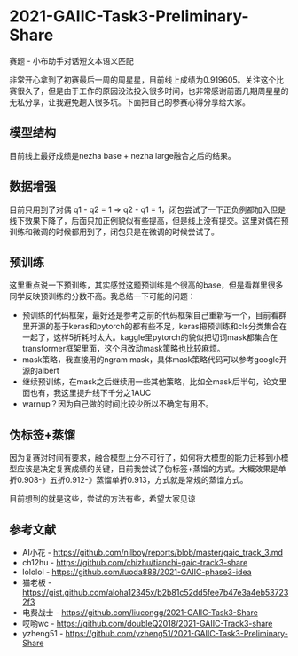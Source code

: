 # 2021-GAIIC-Task3-Preliminary-Share

赛题 - 小布助手对话短文本语义匹配

非常开心拿到了初赛最后一周的周星星，目前线上成绩为0.919605。关注这个比赛很久了，但是由于工作的原因没法投入很多时间，也非常感谢前面几期周星星的无私分享，让我避免趟入很多坑。下面把自己的参赛心得分享给大家。

## 模型结构
目前线上最好成绩是nezha base + nezha large融合之后的结果。

## 数据增强
目前只用到了对偶 q1 - q2 = 1 => q2 - q1 = 1，闭包尝试了一下正负例都加入但是线下效果下降了，后面只加正例貌似有些提高，但是线上没有提交。这里对偶在预训练和微调的时候都用到了，闭包只是在微调的时候尝试了。

## 预训练
这里重点说一下预训练，其实感觉这题预训练是个很高的base，但是看群里很多同学反映预训练的分数不高。我总结一下可能的问题：
- 预训练的代码框架，最好还是参考之前的代码框架自己重新写一个，目前看群里开源的基于keras和pytorch的都有些不足，keras把预训练和cls分类集合在一起了，这样5折耗时太大。kaggle里pytorch的貌似把切词mask都集合在transformer框架里面，这个月改动mask策略也比较麻烦。
- mask策略，我直接用的ngram mask，具体mask策略代码可以参考google开源的albert
- 继续预训练，在mask之后继续用一些其他策略，比如全mask后半句，论文里面也有，我这里提升线下千分之1AUC
- warnup？因为自己做的时间比较少所以不确定有用不。

## 伪标签+蒸馏
因为复赛对时间有要求，融合模型上分不可行了，如何将大模型的能力迁移到小模型应该是决定复赛成绩的关键，目前我尝试了伪标签+蒸馏的方式。大概效果是单折0.908-》五折0.912-》蒸馏单折0.913，方式就是常规的蒸馏方式。

目前想到的就是这些，尝试的方法有些，希望大家见谅

## 参考文献
- AI小花 - https://github.com/nilboy/reports/blob/master/gaic_track_3.md
- ch12hu - https://github.com/chizhu/tianchi-gaic-track3-share
- lololol - https://github.com/luoda888/2021-GAIIC-phase3-idea
- 猫老板 - https://gist.github.com/aloha12345x/b2b81c52dd5fee7b47e3a4eb537232f3
- 电费战士 - https://github.com/liucongg/2021-GAIIC-Task3-Share
- 哎哟wc - https://github.com/doubleQ2018/2021-GAIIC-Track3-share
- yzheng51 - https://github.com/yzheng51/2021-GAIIC-Task3-Preliminary-Share
